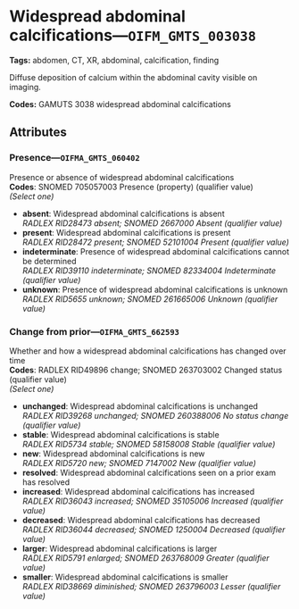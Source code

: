 # Widespread abdominal calcifications—`OIFM_GMTS_003038`

**Tags:** abdomen, CT, XR, abdominal, calcification, finding

Diffuse deposition of calcium within the abdominal cavity visible on imaging.

**Codes:** GAMUTS 3038 widespread abdominal calcifications

## Attributes

### Presence—`OIFMA_GMTS_060402`

Presence or absence of widespread abdominal calcifications  
**Codes**: SNOMED 705057003 Presence (property) (qualifier value)  
*(Select one)*

- **absent**: Widespread abdominal calcifications is absent  
_RADLEX RID28473 absent; SNOMED 2667000 Absent (qualifier value)_
- **present**: Widespread abdominal calcifications is present  
_RADLEX RID28472 present; SNOMED 52101004 Present (qualifier value)_
- **indeterminate**: Presence of widespread abdominal calcifications cannot be determined  
_RADLEX RID39110 indeterminate; SNOMED 82334004 Indeterminate (qualifier value)_
- **unknown**: Presence of widespread abdominal calcifications is unknown  
_RADLEX RID5655 unknown; SNOMED 261665006 Unknown (qualifier value)_

### Change from prior—`OIFMA_GMTS_662593`

Whether and how a widespread abdominal calcifications has changed over time  
**Codes**: RADLEX RID49896 change; SNOMED 263703002 Changed status (qualifier value)  
*(Select one)*

- **unchanged**: Widespread abdominal calcifications is unchanged  
_RADLEX RID39268 unchanged; SNOMED 260388006 No status change (qualifier value)_
- **stable**: Widespread abdominal calcifications is stable  
_RADLEX RID5734 stable; SNOMED 58158008 Stable (qualifier value)_
- **new**: Widespread abdominal calcifications is new  
_RADLEX RID5720 new; SNOMED 7147002 New (qualifier value)_
- **resolved**: Widespread abdominal calcifications seen on a prior exam has resolved  
- **increased**: Widespread abdominal calcifications has increased  
_RADLEX RID36043 increased; SNOMED 35105006 Increased (qualifier value)_
- **decreased**: Widespread abdominal calcifications has decreased  
_RADLEX RID36044 decreased; SNOMED 1250004 Decreased (qualifier value)_
- **larger**: Widespread abdominal calcifications is larger  
_RADLEX RID5791 enlarged; SNOMED 263768009 Greater (qualifier value)_
- **smaller**: Widespread abdominal calcifications is smaller  
_RADLEX RID38669 diminished; SNOMED 263796003 Lesser (qualifier value)_